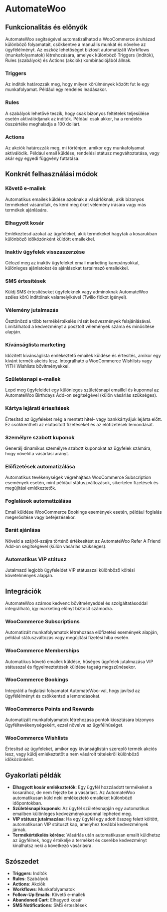 # AutomateWoo

## Funkcionalitás és előnyök

AutomateWoo segítségével automatizálhatod a WooCommerce áruházad különböző folyamatait, csökkentve a manuális munkát és növelve az ügyfélélményt. Az eszköz lehetőséget biztosít automatizált Workflows (munkafolyamatok) létrehozására, amelyek különböző Triggers (indítók), Rules (szabályok) és Actions (akciók) kombinációjából állnak.

### Triggers
Az indítók határozzák meg, hogy milyen körülmények között fut le egy munkafolyamat. Például egy rendelés leadásakor.

### Rules
A szabályok lehetővé teszik, hogy csak bizonyos feltételek teljesülése esetén aktiválódjanak az indítók. Például csak akkor, ha a rendelés összértéke meghaladja a 100 dollárt.

### Actions
Az akciók határozzák meg, mi történjen, amikor egy munkafolyamat aktiválódik. Például email küldése, rendelési státusz megváltoztatása, vagy akár egy egyedi függvény futtatása.

## Konkrét felhasználási módok

### Követő e-mailek
Automatikus emailek küldése azoknak a vásárlóknak, akik bizonyos termékeket vásároltak, és kérd meg őket vélemény írására vagy más termékek ajánlására.

### Elhagyott kosár
Emlékeztesd azokat az ügyfeleket, akik termékeket hagytak a kosarukban különböző időközönként küldött emailekkel.

### Inaktív ügyfelek visszaszerzése
Célozd meg az inaktív ügyfeleket email marketing kampányokkal, különleges ajánlatokat és ajánlásokat tartalmazó emailekkel.

### SMS értesítések
Küldj SMS értesítéseket ügyfeleknek vagy adminoknak AutomateWoo széles körű indítóinak valamelyikével (Twilio fiókot igényel).

### Vélemény jutalmazás
Ösztönözd a több termékértékelés írását kedvezmények felajánlásával. Limitálhatod a kedvezményt a posztolt vélemények száma és minősítése alapján.

### Kívánságlista marketing
Időzített kívánságlista emlékeztető emailek küldése és értesítés, amikor egy kívánt termék akciós lesz. Integrálható a WooCommerce Wishlists vagy YITH Wishlists bővítményekkel.

### Születésnapi e-mailek
Lepd meg ügyfeleidet egy különleges születésnapi emaillel és kuponnal az AutomateWoo Birthdays Add-on segítségével (külön vásárlás szükséges).

### Kártya lejárati értesítések
Értesítsd az ügyfeleket még a mentett hitel- vagy bankkártyájuk lejárta előtt. Ez csökkentheti az elutasított fizetéseket és az előfizetések lemondását.

### Személyre szabott kuponok
Generálj dinamikus személyre szabott kuponokat az ügyfelek számára, hogy növeld a vásárlási arányt.

### Előfizetések automatizálása
Automatikus tevékenységek végrehajtása WooCommerce Subscription események esetén, mint például státuszváltozások, sikertelen fizetések és megújítási emlékeztetők.

### Foglalások automatizálása
Email küldése WooCommerce Bookings események esetén, például foglalás megerősítése vagy befejezésekor.

### Barát ajánlása
Növeld a szájról-szájra történő értékesítést az AutomateWoo Refer A Friend Add-on segítségével (külön vásárlás szükséges).

### Automatikus VIP státusz
Jutalmazd legjobb ügyfeleidet VIP státusszal különböző költési követelmények alapján.

## Integrációk

AutomateWoo számos kedvenc bővítményeddel és szolgáltatásoddal integrálható, így marketing előnyt biztosít számodra.

### WooCommerce Subscriptions
Automatizált munkafolyamatok létrehozása előfizetési események alapján, például státuszváltozás vagy megújítási fizetési hiba esetén.

### WooCommerce Memberships
Automatikus követő emailek küldése, hűséges ügyfelek jutalmazása VIP státusszal és figyelmeztetések küldése tagság megszűnésekor.

### WooCommerce Bookings
Integráld a foglalási folyamatot AutomateWoo-val, hogy javítsd az ügyfélélményt és csökkentsd a lemondásokat.

### WooCommerce Points and Rewards
Automatizált munkafolyamatok létrehozása pontok kiosztására bizonyos ügyféltevékenységekért, ezzel növelve az ügyfélhűséget.

### WooCommerce Wishlists
Értesítsd az ügyfeleket, amikor egy kívánságlistán szereplő termék akciós lesz, vagy küldj emlékeztetőt a nem vásárolt tételekről különböző időközönként.

## Gyakorlati példák

- **Elhagyott kosár emlékeztetők**: Egy ügyfél hozzáadott termékeket a kosarához, de nem fejezte be a vásárlást. Az AutomateWoo automatikusan küld neki emlékeztető emaileket különböző időpontokban.
- **Születésnapi kuponok**: Az ügyfél születésnapján egy automatikus emailben különleges kedvezménykuponnal lepheted meg.
- **VIP státusz jutalmazása**: Ha egy ügyfél egy adott összeg felett költött, automatikusan VIP státuszt kap, amelyhez további kedvezmények járnak.
- **Termékértékelés kérése**: Vásárlás után automatikusan emailt küldhetsz az ügyfélnek, hogy értékelje a terméket és cserébe kedvezményt kínálhatsz neki a következő vásárlásra.

## Szószedet

- **Triggers**: Indítók
- **Rules**: Szabályok
- **Actions**: Akciók
- **Workflows**: Munkafolyamatok
- **Follow-Up Emails**: Követő e-mailek
- **Abandoned Cart**: Elhagyott kosár
- **SMS Notifications**: SMS értesítések
